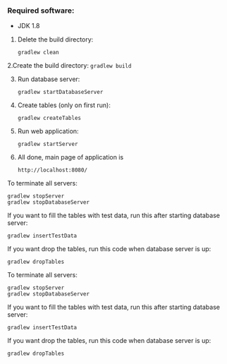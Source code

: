 ### Required software:

* JDK 1.8

1. Delete the build directory:
    ```
    gradlew clean
    ```
     
2.Create the build directory:
    ```
    gradlew build
    ```
    
3. Run database server:
    ```
    gradlew startDatabaseServer
    ```
    
4. Create tables (only on first run):
    ```
    gradlew createTables
    ```
    
5. Run web application:
    ```
    gradlew startServer
    ```
    
6. All done, main page of application is
    ```
    http://localhost:8080/
    ```
To terminate all servers:
```
gradlew stopServer
gradlew stopDatabaseServer
```

If you want to fill the tables with test data, run this after starting database server:
```
gradlew insertTestData
```

If you want drop the tables, run this code when database server is up:
```
gradlew dropTables
```
To terminate all servers:
```
gradlew stopServer
gradlew stopDatabaseServer
```

If you want to fill the tables with test data, run this after starting database server:
```
gradlew insertTestData
```

If you want drop the tables, run this code when database server is up:
```
gradlew dropTables
```

